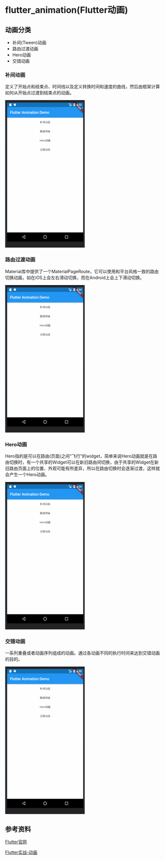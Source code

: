# flutter_animation(Flutter动画)


## 动画分类
+ 补间(Tween)动画
+ 路由过渡动画
+ Hero动画
+ 交错动画

### 补间动画
定义了开始点和结束点、时间线以及定义转换时间和速度的曲线，然后由框架计算如何从开始点过渡到结束点的动画。

<img src="https://github.com/hation/flutter_animation/blob/master/gif/tween_animation.gif" width="260px" height="480px"/>

### 路由过渡动画
Material库中提供了一个MaterialPageRoute，它可以使用和平台风格一致的路由切换动画，如在iOS上会左右滑动切换，而在Android上会上下滑动切换。

<img src="https://github.com/hation/flutter_animation/blob/master/gif/route_animation.gif" width="260px" height="480px"/>

### Hero动画
Hero指的是可以在路由(页面)之间“飞行”的widget，简单来说Hero动画就是在路由切换时，有一个共享的Widget可以在新旧路由间切换，由于共享的Widget在新旧路由页面上的位置、外观可能有所差异，所以在路由切换时会逐渐过渡，这样就会产生一个Hero动画。

<img src="https://github.com/hation/flutter_animation/blob/master/gif/hero_animation.gif" width="260px" height="480px">

### 交错动画
一系列重叠或者动画序列组成的动画。通过各动画不同的执行时间来达到交错动画的目的。

<img src="https://github.com/hation/flutter_animation/blob/master/gif/stagger_animation.gif" width="260px" height="480px">

## 参考资料

[Flutter官网](https://flutter.dev/docs/development/ui/animations/tutorial)

[Flutter实战-动画](https://book.flutterchina.club/chapter9/stagger_animation.html)
